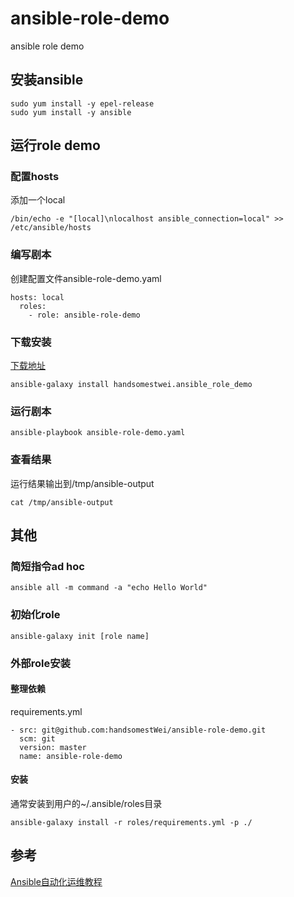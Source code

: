 # ansible-role-demo
ansible role demo

## 安装ansible
```
sudo yum install -y epel-release
sudo yum install -y ansible
```

## 运行role demo
### 配置hosts
添加一个local
```
/bin/echo -e "[local]\nlocalhost ansible_connection=local" >> /etc/ansible/hosts
```
### 编写剧本
创建配置文件ansible-role-demo.yaml
```
hosts: local
  roles:
    - role: ansible-role-demo
```

### 下载安装
[下载地址](https://galaxy.ansible.com/handsomestwei/ansible_role_demo)
```
ansible-galaxy install handsomestwei.ansible_role_demo
```

### 运行剧本
```
ansible-playbook ansible-role-demo.yaml
```

### 查看结果
运行结果输出到/tmp/ansible-output
```
cat /tmp/ansible-output
```

## 其他
### 简短指令ad hoc
```
ansible all -m command -a "echo Hello World"
```

### 初始化role
```
ansible-galaxy init [role name]
```

### 外部role安装
#### 整理依赖 
requirements.yml
```
- src: git@github.com:handsomestWei/ansible-role-demo.git
  scm: git
  version: master
  name: ansible-role-demo
```
#### 安装
通常安装到用户的~/.ansible/roles目录
```
ansible-galaxy install -r roles/requirements.yml -p ./
```

## 参考
[Ansible自动化运维教程](https://www.w3cschool.cn/automate_with_ansible/)

